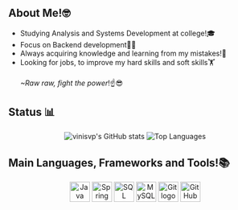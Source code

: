## About Me!🤓
* Studying Analysis and Systems Development at college!🎓
* Focus on Backend development👨‍💻
* Always acquiring knowledge and learning from my mistakes!🤔
* Looking for jobs, to improve my hard skills and soft skills🏋️
<br/><br/>*~Raw raw, fight the power*!☝️😎

## Status 📊
<div align="center">
  <img src="https://github-readme-stats.vercel.app/api?username=vinisvp&theme=merko" alt="vinisvp's GitHub stats" align="center">
  <img src="https://github-readme-stats.vercel.app/api/top-langs/?username=vinisvp&layout=compact&theme=merko" alt="Top Languages" align="center">
</div>

## Main Languages, Frameworks and Tools!📚
<div align="center" gap="40px">
  <img src="https://cdn.jsdelivr.net/gh/devicons/devicon/icons/java/java-original.svg" height="40" alt="Java logo" />
  <img src="https://cdn.freebiesupply.com/logos/large/2x/spring-3-logo-png-transparent.png" height="40" alt="Spring Boot logo" />
  <img src="https://img.icons8.com/?size=512&id=laYYF3dV0Iew&format=png" height="40" alt="SQL Server logo" />
  <img src="https://logospng.org/download/mysql/mysql-1024.png" height="40" alt="MySQL logo" />
  <img src="https://git-scm.com/images/logos/downloads/Git-Icon-1788C.png" height="40" alt="Git logo" />
  <img src="https://icones.pro/wp-content/uploads/2021/06/icone-github-grise.png" height="40" alt="GitHub logo" />
</div>
